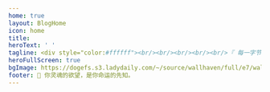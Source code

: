 ```yaml
---
home: true
layout: BlogHome
icon: home
title: 
heroText: ' '
tagline: <div style="color:#ffffff"><br/><br/><br/><br/><br/>『 每一字节，都在书写拯救之路。 』—— 源计划 艾希</div>
heroFullScreen: true
bgImage: https://dogefs.s3.ladydaily.com/~/source/wallhaven/full/e7/wallhaven-e71pjo.png?w=2560&h=1440&fmt=webp
footer: 🍃 你灵魂的欲望，是你命运的先知。
---
```


<!-- This is a blog home page demo.
heroImage: /logo.png
heroText: Notes & Blog
bgImage: https://api.btstu.cn/sjbz/api.php?lx=fengjing&format=images

To use this layout, you should set both `layout: BlogHome` and `home: true` in the page front matter.

For related configuration docs, please see [blog homepage](https://vuepress-theme-hope.github.io/v2/guide/blog/home/).
-->
